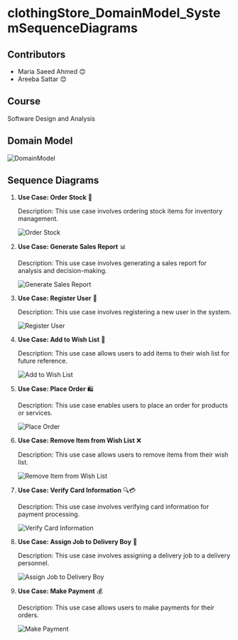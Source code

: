 # clothingStore_DomainModel_SystemSequenceDiagrams

## Contributors
- Maria Saeed Ahmed 😊
- Areeba Sattar 😊

## Course
 Software Design and Analysis

## Domain Model

  ![DomainModel](dom.PNG)

## Sequence Diagrams

1. **Use Case: Order Stock** 🛒

   Description: This use case involves ordering stock items for inventory management.
   
   ![Order Stock](orderstock.PNG)

2. **Use Case: Generate Sales Report** 📊

   Description: This use case involves generating a sales report for analysis and decision-making.
   
   ![Generate Sales Report](gensales.PNG)

3. **Use Case: Register User** 📝

   Description: This use case involves registering a new user in the system.
   
   ![Register User](RegUser.PNG)

4. **Use Case: Add to Wish List** 🌟

   Description: This use case allows users to add items to their wish list for future reference.
   
   ![Add to Wish List](Addwish.PNG)

5. **Use Case: Place Order** 🛍️

   Description: This use case enables users to place an order for products or services.
   
   ![Place Order](placeOrder.PNG)

6. **Use Case: Remove Item from Wish List** ❌

   Description: This use case allows users to remove items from their wish list.
   
   ![Remove Item from Wish List](remWish.PNG)

7. **Use Case: Verify Card Information** 🔍💳

   Description: This use case involves verifying card information for payment processing.
   
   ![Verify Card Information](cardinfo.PNG)

8. **Use Case: Assign Job to Delivery Boy** 🚚

   Description: This use case involves assigning a delivery job to a delivery personnel.
   
   ![Assign Job to Delivery Boy](assign.PNG)

9. **Use Case: Make Payment** 💰

   Description: This use case allows users to make payments for their orders.
   
   ![Make Payment](MakePay.PNG)
